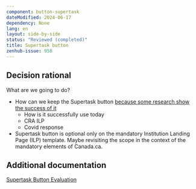 ```yaml
---
component: button-supertask
dateModified: 2024-06-17
dependency: None
lang: en
layout: side-by-side
status: "Reviewed (completed)"
title: Supertask button
zenhub-issue: 958
---
```

## Decision rational
What are we going to do?

- How can we keep the Supertask button [because some research show the success of it](https://docs.google.com/document/d/1BfqYgcctsE-8IxATOmvirHksAd0f_2INs0EyuzYEG3o/edit#heading=h.9fzn9rvtxnbu)
  - How is it successfully use today
  - CRA ILP
  - Covid response
- Supertask button is optional only on the mandatory Institution Landing Page (ILP) template. Maybe revisiting the scope in the context of the mandatory elements of Canada.ca.

## Additional documentation
[Supertask Button Evaluation](https://docs.google.com/document/d/13Jk8RHniv6RdCsdzM3SGNm-MigTywYNQTNcU4DHFIf8/edit?usp=sharing)
